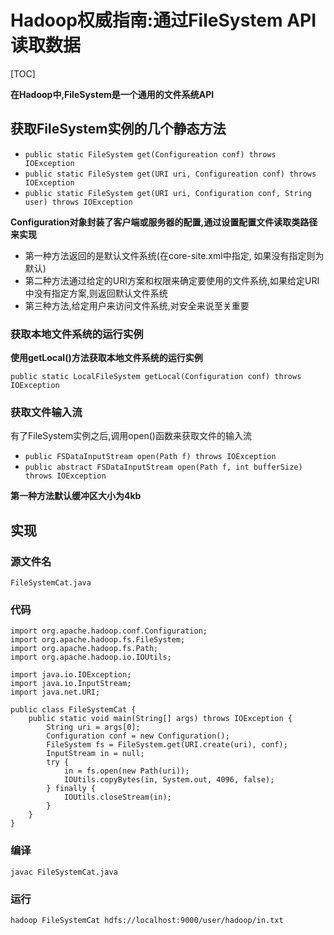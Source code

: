 # Hadoop权威指南:通过FileSystem API读取数据

[TOC]

**在Hadoop中,FileSystem是一个通用的文件系统API**

## 获取FileSystem实例的几个静态方法

- `public static FileSystem get(Configureation conf) throws IOException`
- `public static FileSystem get(URI uri, Configureation conf) throws IOException`
- `public static FileSystem get(URI uri, Configuration conf, String user) throws IOException`

**Configuration对象封装了客户端或服务器的配置,通过设置配置文件读取类路径来实现**

- 第一种方法返回的是默认文件系统(在core-site.xml中指定, 如果没有指定则为默认)
- 第二种方法通过给定的URI方案和权限来确定要使用的文件系统,如果给定URI中没有指定方案,则返回默认文件系统
- 第三种方法,给定用户来访问文件系统,对安全来说至关重要

### 获取本地文件系统的运行实例

**使用getLocal()方法获取本地文件系统的运行实例**

`public static LocalFileSystem getLocal(Configuration conf) throws IOException`

### 获取文件输入流

有了FileSystem实例之后,调用open()函数来获取文件的输入流

- `public FSDataInputStream open(Path f) throws IOException`
- `public abstract FSDataInputStream open(Path f, int bufferSize) throws IOException`

**第一种方法默认缓冲区大小为4kb**

## 实现

### 源文件名

`FileSystemCat.java`

### 代码

```
import org.apache.hadoop.conf.Configuration;
import org.apache.hadoop.fs.FileSystem;
import org.apache.hadoop.fs.Path;
import org.apache.hadoop.io.IOUtils;

import java.io.IOException;
import java.io.InputStream;
import java.net.URI;

public class FileSystemCat {
    public static void main(String[] args) throws IOException {
        String uri = args[0];
        Configuration conf = new Configuration();
        FileSystem fs = FileSystem.get(URI.create(uri), conf);
        InputStream in = null;
        try {
            in = fs.open(new Path(uri));
            IOUtils.copyBytes(in, System.out, 4096, false);
        } finally {
            IOUtils.closeStream(in);
        }
    }
}
```

### 编译

`javac FileSystemCat.java`

### 运行

`hadoop FileSystemCat hdfs://localhost:9000/user/hadoop/in.txt`